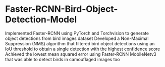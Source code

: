 # Faster-RCNN-Bird-Object-Detection-Model
Implemented Faster-RCNN using PyTorch and Torchvision to generate object detections from bird images dataset Developed a Non-Maximal Suppression (NMS) algorithm that filtered bird object detections using an IoU threshold to obtain a single detection with the highest confidence score Achieved the lowest mean squared error using Faster-RCNN MobileNetv3 that was able to detect birds in camouflaged images too
